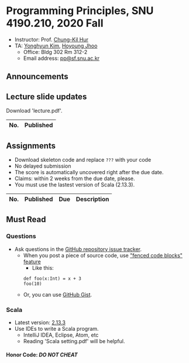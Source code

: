 # Programming Principles, SNU 4190.210, 2020 Fall

- Instructor: Prof. [Chung-Kil Hur](http://sf.snu.ac.kr/gil.hur)
- TA: [Yonghyun Kim](http://sf.snu.ac.kr/yonghyun.kim), [Hoyoung Jhoo](https://sf.snu.ac.kr/hoyoung.jhoo/)
    + Office: Bldg 302 Rm 312-2
    + Email address: pp@sf.snu.ac.kr

## Announcements

##  Lecture slide updates

Download 'lecture.pdf'.

|No. | Published    |
|----|------------  |


## Assignments
- Download skeleton code and replace `???` with your code
- No delayed submission
- The score is automatically uncovered right after the due date.
- Claims: within 2 weeks from the due date, please.
- You must use the lastest version of Scala (2.13.3).
<!--- - [Instruction for submission](https://github.com/snu-sf-class/pp201802/issues/7) -->

|No. | Published     | Due       	| Description                   	 	 	 	 	 	 	 	 	 	  	|
|----|------------	|------------	|----------------------	|


## Must Read

### Questions

- Ask questions in the [GitHub repository issue tracker](https://github.com/snu-sf-class/pp202002/issues).
    + When you post a piece of source code, use ["fenced code blocks" feature](https://help.github.com/articles/creating-and-highlighting-code-blocks/)
      * Like this:
      ```
      def foo(x:Int) = x + 3
      foo(10)
      ```
    + Or, you can use [GitHub Gist](https://gist.github.com/).

### Scala
- Latest version: [2.13.3](https://www.scala-lang.org/)
- Use IDEs to write a Scala program.
    + IntelliJ IDEA, Eclipse, Atom, etc
    + Reading 'Scala setting.pdf' will be helpful.

#### Honor Code: *DO NOT CHEAT*
